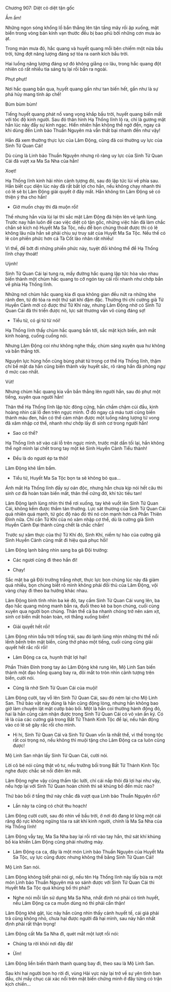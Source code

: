 




Chương 907: Diệt cỏ diệt tận gốc


Ầm ầm!

Những ngọn sóng khổng lồ bắn thẳng lên tận tầng mây rồi ập xuống, mặt biển trong vòng bán kính vạn thước đều bị bao phủ bởi những cơn mưa ào ạt.

Trong màn mưa đó, hắc quang và huyết quang mỗi bên chiếm một nửa bầu trời, từng đợt năng lượng đáng sợ tỏa ra oanh kích bầu trời.

Hai luồng năng lượng đáng sợ đó không giằng co lâu, trong hắc quang đột nhiên có rất nhiều tia sáng tụ lại rồi bắn ra ngoài.

Phụt phụt!

Nơi hắc quang bắn qua, huyết quang gần như tan biến hết, gần như là sự phá hủy mang tính áp chế!

Bùm bùm bùm!

Tiếng huyết quang phát nổ vang vọng khắp bầu trời, huyết quang biến mất với tốc độ kinh người. Sau đó thân hình Hạ Thống lĩnh lộ ra, chỉ là gương mặt hắn lúc này đầy sự kinh ngạc. Hiển nhiên hắn không thể ngờ đến, ngay cả khi dùng đến Linh bảo Thuần Nguyên mà vẫn thất bại nhanh đến như vậy!

Hắn đã xem thường thực lực của Lâm Động, cũng đã coi thường uy lực của Sinh Tử Quan Cái!

Dù cùng là Linh bảo Thuần Nguyên nhưng rõ ràng uy lực của Sinh Tử Quan Cái đã vượt xa Ma Sa Nha của hắn!

Xoẹt!

Hạ Thống lĩnh kinh hãi nhìn cảnh tượng đó, sau đó lập tức lùi về phía sau. Hắn biết cục diện lúc này đã rất bất lợi cho hắn, nếu không chạy nhanh thì có lẽ sẽ bị Lâm Động giải quyết ở đây mất. Hắn không tin Lâm Động sẽ có thiện ý tha cho hắn!

- Giờ muốn chạy thì đã muộn rồi!

Thế nhưng hắn vừa lùi lại thì sắc mặt Lâm Động đã hiện lên vẻ lạnh lùng. Trước nay hắn luôn đề cao việc diệt cỏ tận gốc, những việc hắn đã làm chắc chắn sẽ kích nộ Huyết Ma Sa Tộc, nếu để bọn chúng thoát được thì có lẽ không lâu nữa hắn sẽ phải chịu sự truy sát của Huyết Ma Sa Tộc. Nếu thế có lẽ còn phiền phức hơn cả Tà Cốt lão nhân rất nhiều!

Vì thế, để bớt đi những phiền phức này, tuyệt đối không thể để Hạ Thống lĩnh chạy thoát!

Uỳnh!

Sinh Tử Quan Cái lại tung ra, mấy đường hắc quang lập tức hòa vào nhau biến thành một chùm hắc quang to cỡ ngón tay cái rồi nhanh như chớp bắn về phía Hạ Thống lĩnh.

Những nơi chùm hắc quang kia đi qua không gian đều nứt ra những khe rãnh đen, từ đó tỏa ra một thứ sát khí đậm đặc. Thường thì chỉ cường giả Tử Huyền Cảnh mới có được thứ Tử Khí này, nhưng Lâm Động nhờ có Sinh Tử Quan Cái đã thi triển được nó, lực sát thương vẫn vô cùng đáng sợ!

- Tiểu tử, có gì từ từ nói!

Hạ Thống lĩnh thấy chùm hắc quang bắn tới, sắc mặt kịch biến, ánh mắt kinh hoàng, cuống cuồng nói.

Nhưng Lâm Động coi như không nghe thấy, chùm sáng xuyên qua hư không và bắn thẳng tới.

Nguyên lực hùng hồn cũng bùng phát từ trong cơ thể Hạ Thống lĩnh, thậm chí bề mặt da hắn cũng biến thành vảy huyết sắc, rõ ràng hắn đã phòng ngự ở mức cao nhất.

Vút!

Nhưng chùm hắc quang kia vẫn bắn thẳng lên người hắn, sau đó phụt một tiếng, xuyên qua người hắn!

Thân thể Hạ Thống lĩnh lập tức đông cứng, hắn chầm chậm cúi đầu, kinh hoàng nhìn cái lỗ đen trên ngực mình. Ở đó ngay cả máu tươi cũng biến thành màu đen, hắn có thể cảm nhận được một luồng năng lượng tử vong đã xâm nhập cơ thể, nhanh như chớp lấy đi sinh cơ trong người hắn!

- Sao có thể?

Hạ Thống lĩnh sờ vào cái lỗ trên ngực mình, trước mặt dần tối lại, hắn không thể ngờ mình lại chết trong tay một kẻ Sinh Huyền Cảnh Tiểu thành!

- Đều là do ngươi ép ta thôi!

Lâm Động khẽ lẩm bẩm.

- Tiểu tử, Huyết Ma Sa Tộc bọn ta sẽ không bỏ qua…

Ánh mắt Hạ Thống lĩnh đầy sự oán độc, nhưng hắn chưa kịp nói hết câu thì sinh cơ đã hoàn toàn biến mất, thân thể cứng đờ, khí tức tiêu tan!

Lâm Động lạnh lùng nhìn thi thể rơi xuống, tay khẽ vuốt lên Sinh Tử Quan Cái, không kềm được thầm tán thưởng. Lực sát thương của Sinh Tử Quan Cái quả nhiên quá mạnh, từ góc độ nào đó thì nó còn mạnh hơn cả Phần Thiên Đỉnh nữa. Chỉ cần Tử Khí của nó xâm nhập cơ thể, dù là cường giả Sinh Huyền Cảnh Đại thành cũng chết là chắc chắn!

Trước sự xâm thực của thứ Tử Khí đó, Sinh Khí, niềm tự hào của cường giả Sinh Huyền Cảnh cũng mất đi hiệu quả phục hồi!

Lâm Động lạnh băng nhìn sang ba gã Đội trưởng:

- Các ngươi cũng đi theo hắn đi!

- Chạy!

Sắc mặt ba gã Đội trưởng trắng nhợt, thực lực bọn chúng lúc này đã giảm quá nhiều, bọn chúng biết rõ mình không phải đối thủ của Lâm Động, vội vàng chạy đi theo ba hướng khác nhau.

Lâm Động bình tĩnh nhìn ba kẻ đó, tay cầm Sinh Tử Quan Cái vung lên, ba đạo hắc quang mỏng manh bắn ra, đuổi theo kẻ ba bọn chúng, cuối cùng xuyên qua người bọn chúng. Thân thể cả ba nhanh chóng trở nên xám xịt, sinh cơ biến mất hoàn toàn, rơi thẳng xuống biển!

- Giải quyết hết rồi!

Lâm Động nhìn bầu trời trống trải, sau đó lạnh lùng nhìn những thi thể nổi lềnh bềnh trên mặt biển, cũng thở phào một tiếng, cuối cùng cũng giải quyết hết rắc rối rồi!

- Lâm Động ca ca, huynh thật lợi hại!

Phần Thiên Đỉnh trong tay áo Lâm Động khẽ rung lên, Mộ Linh San biến thành một đạo hồng quang bay ra, đôi mắt to tròn nhìn cảnh tượng trên biển, cười nói.

- Cũng là nhờ Sinh Tử Quan Cái của muội!

Lâm Động cười, tay vỗ lên Sinh Tử Quan Cái, sau đó ném lại cho Mộ Linh San. Thứ bảo vật này đúng là hắn cũng động lòng, nhưng hắn không bao giờ làm chuyện lật mặt cướp bảo bối. Một là hắn coi thường hành động đó, hai là hắn cũng cảm nhận được trong Sinh Tử Quan Cái có vô vàn ấn ký. Có lẽ là của các cường giả trong Bất Tử Thánh Kình Tộc để lại, nếu hắn động vào có lẽ sẽ gây rắc rối cho mình.

- Hi hi, Sinh Tử Quan Cái và Sinh Tử Quan vốn là nhất thể, vì thế trong tộc rất coi trọng nó, nếu không thì muội tặng cho Lâm Động ca ca luôn cũng được!

Mộ Linh San nhận lấy Sinh Tử Quan Cái, cười nói.

Lời cô bé nói cũng thật vô tư, nếu trưởng bối trong Bất Tử Thánh Kình Tộc nghe được chắc sẽ nổi điên lên mất.

Lâm Động nghe vậy cũng thầm tặc lưỡi, chỉ cái nắp thôi đã lợi hại như vậy, nếu hợp lại với Sinh Tử Quan hoàn chỉnh thì sẽ khủng bố đến mức nào?

Thứ bảo bối ở tầng thứ này chắc đã vượt qua Linh bảo Thuần Nguyên rồi?

- Lần này ta cũng có chút thu hoạch!

Lâm Động cười cười, sau đó nhìn về bầu trời, ở nơi đó đang lơ lửng một cái răng đỏ rực không ngừng tỏa ra sát khí kinh người, chính là Ma Sa Nha của Hạ Thống lĩnh!

Lâm Động vẫy tay, Ma Sa Nha bay lại rồi rơi vào tay hắn, thứ sát khí khủng bố kia khiến Lâm Động cũng phải nhướng mày.

- Lâm Động ca ca, đây là một món Linh bảo Thuần Nguyên của Huyết Ma Sa Tộc, uy lực cũng được nhưng không thể bằng Sinh Tử Quan Cái!

Mộ Linh San nói.

Lâm Động không biết phải nói gì, nếu tên Hạ Thống lĩnh này lấy bừa ra một món Linh bảo Thuần Nguyên mà so sánh được với Sinh Tử Quan Cái thì Huyết Ma Sa Tộc quá khủng bố thì phải?

- Nghe nói mỗi lần sử dụng Ma Sa Nha, nhất định nó phải có tinh huyết, nếu Lâm Động ca ca muốn dùng nó thì phải cẩn thận!

Lâm Động khẽ gật, lúc nãy hắn cũng nhìn thấy cảnh huyết tế, cái giá phải trả cũng không nhỏ, chưa hại được người đã hại mình, sau này hắn nhất định phải rất thận trọng!

Lâm Động cất Ma Sa Nha đi, quét mắt một lượt rồi nói:

- Chúng ta rời khỏi nơi đây đã!

- Ừm!

Lâm Động liền biến thành thanh quang bay đi, theo sau là Mộ Linh San.

Sau khi hai người bọn họ rời đi, vùng Hải vực này lại trở về sự yên tĩnh ban đầu, chỉ mấy chục cái xác nổi trên mặt biến chứng minh ở đây từng có trận kịch chiến…




